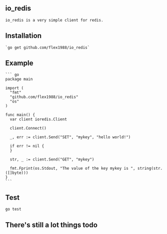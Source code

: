 ## io_redis

    io_redis is a very simple client for redis.

## Installation

    `go get github.com/flex1988/io_redis`

## Example

    ``` go
    package main

    import (
      "fmt"
      "github.com/flex1988/io_redis"
      "os"
    )

    func main() {
      var client ioredis.Client

      client.Connect()

      _, err := client.Send("SET", "mykey", "hello world!")

      if err != nil {
      }

      str, _ := client.Send("GET", "mykey")

      fmt.Fprint(os.Stdout, "The value of the key mykey is ", string(str.([]byte)))
    }
    ```
## Test

    go test

## There's still a lot things todo
